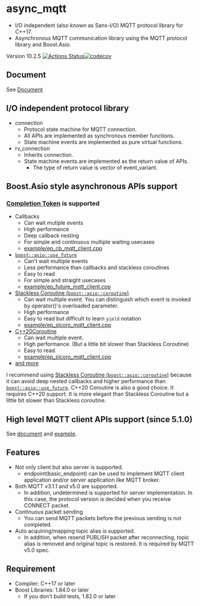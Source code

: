 # async_mqtt

- I/O independent (also known as Sans-I/O) MQTT protocol library for C++17.
- Asynchronous MQTT communication library using the MQTT protocol library and Boost.Asio.

Version 10.2.5 [![Actions Status](https://github.com/redboltz/async_mqtt/workflows/CI/badge.svg)](https://github.com/redboltz/async_mqtt/actions)[![codecov](https://codecov.io/gh/redboltz/async_mqtt/branch/main/graph/badge.svg)](https://codecov.io/gh/redboltz/async_mqtt)

## Document

See [Document](https://redboltz.github.io/async_mqtt/doc/latest/index.html)

## I/O independent protocol library
- connection
  - Protocol state machine for MQTT connection.
  - All APIs are implemented as synchronous member functions.
  - State machine events are implemented as pure virtual functions.
- rv_connection
  - Inherits connection.
  - State machine events are implemented as the return value of APIs.
    - The type of return value is vector of event_variant.

## Boost.Asio style asynchronous APIs support

### [Completion Token](https://www.boost.org/doc/html/boost_asio/overview/model/completion_tokens.html) is supported
- Callbacks
  - Can wait mutiple events
  - High performance
  - Deep callback nesting
  - For simple and continuous multiple waiting usecases
  - [example/ep_cb_mqtt_client.cpp](example/ep_cb_mqtt_client.cpp)
- [`boost::asio::use_future`](https://www.boost.org/doc/html/boost_asio/overview/composition/futures.html)
  - Can't wait multiple events
  - Less performance than callbacks and stackless coroutines
  - Easy to read
  - For simple and straight usecases
  - [example/ep_future_mqtt_client.cpp](example/ep_future_mqtt_client.cpp)
- [Stackless Coroutine (`boost::asio::coroutine`)](https://www.boost.org/doc/html/boost_asio/overview/composition/coroutine.html)
  - Can wait multiple event. You can distinguish which event is invoked by operator()'s overloaded parameter.
  - High performance
  - Easy to read but difficult to learn `yield` notation
  - [example/ep_slcoro_mqtt_client.cpp](example/ep_slcoro_mqtt_client.cpp)
- [C++20Coroutine](https://www.boost.org/doc/html/boost_asio/overview/composition/cpp20_coroutines.html)
  - Can wait multiple event.
  - High performance. (But a little bit slower than Stackless Coroutine)
  - Easy to read.
  - [example/ep_slcoro_mqtt_client.cpp](example/ep_cpp20coro_mqtt_client.cpp)
- [and more](https://www.boost.org/doc/html/boost_asio/overview/composition.html)

I recommend using [Stackless Coroutine (`boost::asio::coroutine`)](https://www.boost.org/doc/html/boost_asio/overview/composition/coroutine.html) because it can avoid deep nested callbacks and higher performance than [`boost::asio::use_future`](https://www.boost.org/doc/html/boost_asio/overview/composition/futures.html). C++20 Coroutine is also a good choice. It requires C++20 support. It is more elegant than Stackless Coroutine but a little bit slower than Stackless coroutine.

## High level MQTT client APIs support (since 5.1.0)

See [document](https://redboltz.github.io/async_mqtt/doc/latest/async_mqtt/tutorial/client.html) and [example](example/cl_cpp20coro_mqtt.cpp).

## Features

- Not only client but also server is supported.
  - endpoint(basic_endpoint) can be used to implement MQTT client application and/or server application like MQTT broker.
- Both MQTT v3.1.1 and v5.0 are supported.
  - In addition, undetermined is supported for server implementation. In this case, the protocol version is decided when you receive CONNECT packet.
- Continuous packet sending
  - You can send MQTT packets before the previous sending is not completed.
- Auto acquiring/mapping topic alias is supported.
  - In addition,  when resend PUBLISH packet after reconnecting, topic alias is removed and original topic is restored. It is required by MQTT v5.0 spec.

## Requirement

- Compiler: C++17 or later
- Boost Libraries:  1.84.0 or later
  - If you don't build tests, 1.82.0 or later
